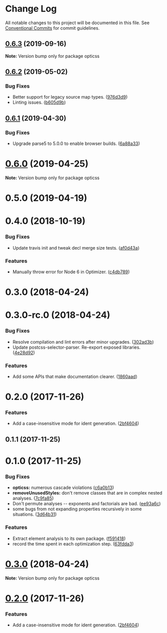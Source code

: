 # Change Log

All notable changes to this project will be documented in this file.
See [Conventional Commits](https://conventionalcommits.org) for commit guidelines.

## [0.6.3](https://github.com/linkedin/opticss/compare/opticss@0.6.2...opticss@0.6.3) (2019-09-16)

**Note:** Version bump only for package opticss





## [0.6.2](https://github.com/linkedin/opticss/compare/opticss@0.6.1...opticss@0.6.2) (2019-05-02)


### Bug Fixes

* Better support for legacy source map types. ([976d3d9](https://github.com/linkedin/opticss/commit/976d3d9))
* Linting issues. ([b605d9b](https://github.com/linkedin/opticss/commit/b605d9b))





## [0.6.1](https://github.com/linkedin/opticss/compare/opticss@0.6.0...opticss@0.6.1) (2019-04-30)


### Bug Fixes

* Upgrade parse5 to 5.0.0 to enable browser builds. ([6a88a33](https://github.com/linkedin/opticss/commit/6a88a33))





# [0.6.0](https://github.com/linkedin/opticss/compare/opticss@0.5.0...opticss@0.6.0) (2019-04-25)

**Note:** Version bump only for package opticss





# 0.5.0 (2019-04-19)



# 0.4.0 (2018-10-19)


### Bug Fixes

* Update travis init and tweak decl merge size tests. ([af0d43a](https://github.com/linkedin/opticss/commit/af0d43a))


### Features

* Manually throw error for Node 6 in Optimizer. ([c4db789](https://github.com/linkedin/opticss/commit/c4db789))



# 0.3.0 (2018-04-24)



# 0.3.0-rc.0 (2018-04-24)


### Bug Fixes

* Resolve compilation and lint errors after minor upgrades. ([302ad3b](https://github.com/linkedin/opticss/commit/302ad3b))
* Update postcss-selector-parser. Re-export exposed libraries. ([4e28d92](https://github.com/linkedin/opticss/commit/4e28d92))


### Features

* Add some APIs that make documentation clearer. ([1860aad](https://github.com/linkedin/opticss/commit/1860aad))



# 0.2.0 (2017-11-26)


### Features

* Add a case-insensitive mode for ident generation. ([2bf4604](https://github.com/linkedin/opticss/commit/2bf4604))



## 0.1.1 (2017-11-25)



# 0.1.0 (2017-11-25)


### Bug Fixes

* **opticss:** numerous cascade violations ([c6a0b13](https://github.com/linkedin/opticss/commit/c6a0b13))
* **removeUnusedStyles:** don't remove classes that are in complex nested analyses. ([7c9fa85](https://github.com/linkedin/opticss/commit/7c9fa85))
* Don't permute analyses -- exponents and factorials are bad. ([ee93a6c](https://github.com/linkedin/opticss/commit/ee93a6c))
* some bugs from not expanding properties recursively in some situations. ([3d64b31](https://github.com/linkedin/opticss/commit/3d64b31))


### Features

* Extract element analysis to its own package. ([f591418](https://github.com/linkedin/opticss/commit/f591418))
* record the time spent in each optimization step. ([63fdda3](https://github.com/linkedin/opticss/commit/63fdda3))





<a name="0.3.0"></a>
# [0.3.0](https://github.com/linkedin/opticss/compare/v0.3.0-rc.0...v0.3.0) (2018-04-24)

**Note:** Version bump only for package opticss





<a name="0.2.0"></a>
# [0.2.0](https://github.com/linkedin/opticss/compare/v0.1.1...v0.2.0) (2017-11-26)


### Features

* Add a case-insensitive mode for ident generation. ([2bf4604](https://github.com/linkedin/opticss/commit/2bf4604))

